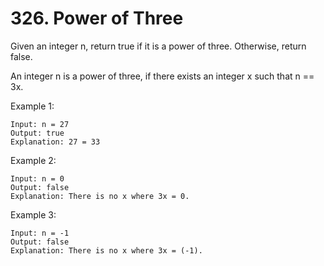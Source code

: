 # 326. Power of Three

Given an integer n, return true if it is a power of three. Otherwise, return false.

An integer n is a power of three, if there exists an integer x such that n == 3x.

Example 1:
```
Input: n = 27
Output: true
Explanation: 27 = 33
```
Example 2:
```
Input: n = 0
Output: false
Explanation: There is no x where 3x = 0.
```
Example 3:
```
Input: n = -1
Output: false
Explanation: There is no x where 3x = (-1).
```